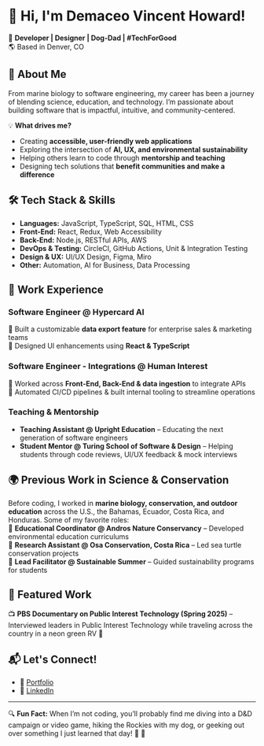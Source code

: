 # 👋 Hi, I'm Demaceo Vincent Howard!  

🚀 **Developer | Designer | Dog-Dad | #TechForGood**  
🌎 Based in Denver, CO  

## 🌱 About Me  
From marine biology to software engineering, my career has been a journey of blending science, education, and technology. I’m passionate about building software that is impactful, intuitive, and community-centered.  

💡 **What drives me?**  
- Creating **accessible, user-friendly web applications**  
- Exploring the intersection of **AI, UX, and environmental sustainability**  
- Helping others learn to code through **mentorship and teaching**  
- Designing tech solutions that **benefit communities and make a difference**  

## 🛠️ Tech Stack & Skills  
- **Languages:** JavaScript, TypeScript, SQL, HTML, CSS  
- **Front-End:** React, Redux, Web Accessibility  
- **Back-End:** Node.js, RESTful APIs, AWS  
- **DevOps & Testing:** CircleCI, GitHub Actions, Unit & Integration Testing  
- **Design & UX:** UI/UX Design, Figma, Miro  
- **Other:** Automation, AI for Business, Data Processing  

## 💼 Work Experience  
### **Software Engineer @ Hypercard AI**  
🔹 Built a customizable **data export feature** for enterprise sales & marketing teams  
🔹 Designed UI enhancements using **React & TypeScript**  

### **Software Engineer - Integrations @ Human Interest**  
🔹 Worked across **Front-End, Back-End & data ingestion** to integrate APIs  
🔹 Automated CI/CD pipelines & built internal tooling to streamline operations  

### **Teaching & Mentorship**  
- **Teaching Assistant @ Upright Education** – Educating the next generation of software engineers  
- **Student Mentor @ Turing School of Software & Design** – Helping students through code reviews, UI/UX feedback & mock interviews  

## 🌍 Previous Work in Science & Conservation  
Before coding, I worked in **marine biology, conservation, and outdoor education** across the U.S., the Bahamas, Ecuador, Costa Rica, and Honduras. Some of my favorite roles:  
🔹 **Educational Coordinator @ Andros Nature Conservancy** – Developed environmental education curriculums  
🔹 **Research Assistant @ Osa Conservation, Costa Rica** – Led sea turtle conservation projects  
🔹 **Lead Facilitator @ Sustainable Summer** – Guided sustainability programs for students  

## 🎥 Featured Work  
📺 **PBS Documentary on Public Interest Technology (Spring 2025)** – Interviewed leaders in Public Interest Technology while traveling across the country in a neon green RV 🚐  

## 📬 Let's Connect!  
- 🔗 [Portfolio](http://www.demaceo.com)  
- 💼 [LinkedIn](https://www.linkedin.com/in/demaceo)  

---

🔍 **Fun Fact:** When I’m not coding, you’ll probably find me diving into a D&D campaign or video game, hiking the Rockies with my dog, or geeking out over something I just learned that day! 🐙 🎲  
